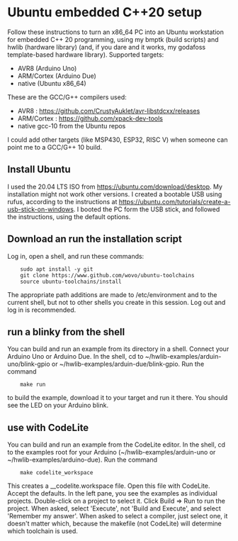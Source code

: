 # Ubuntu embedded C++20 setup

Follow these instructions to turn an x86_64 PC 
into an Ubuntu workstation for embedded C++ 20 programming,
using my bmptk (build scripts) and hwlib (hardware library)
(and, if you dare and it works, my godafoss template-based
hardware library).
Supported targets: 
- AVR8 (Arduino Uno)
- ARM/Cortex (Arduino Due)
- native (Ubuntu x86_64)

These are the GCC/G++ compilers used:
- AVR8 : https://github.com/CrustyAuklet/avr-libstdcxx/releases
- ARM/Cortex : https://github.com/xpack-dev-tools
- native gcc-10 from the Ubuntu repos

I could add other targets (like MSP430, ESP32, RISC V)
when someone can point me to a GCC/G++ 10 build.

## Install Ubuntu

I used the 20.04 LTS ISO from
https://ubuntu.com/download/desktop. 
My installation might not work other versions.
I created a bootable USB using rufus,
according to the instructions at 
https://ubuntu.com/tutorials/create-a-usb-stick-on-windows.
I booted the PC form the USB stick, 
and followed the instructions, using the default options.

## Download an run the installation script

Log in, open a shell, and run these commands:
````shell
    sudo apt install -y git
    git clone https://www.github.com/wovo/ubuntu-toolchains
    source ubuntu-toolchains/install
````    
The appropriate path additions are made to /etc/environment
and to the current shell, but not to other shells
you create in this session. 
Log out and log in is recommended.
    
## run a blinky from the shell

You can build and run an example from its directory in a shell.
Connect your Arduino Uno or Arduino Due.
In the shell, cd to ~/hwlib-examples/arduin-uno/blink-gpio
or ~/hwlib-examples/arduin-due/blink-gpio.
Run the command
````shell
    make run
````
to build the example, download it to your 
target and run it there.
You should see the LED on your Arduino blink.

## use with CodeLite

You can build and run an example from the CodeLite editor.
In the shell, cd to the examples root for your Arduino
(~/hwlib-examples/arduin-uno or ~/hwlib-examples/arduino-due).
Run the command
````shell
    make codelite_workspace
````    
This creates a __codelite.workspace file.
Open this file with CodeLite.
Accept the defaults.
In the left pane, you see the examples as individual projects.
Double-click on a project to select it.
Click Build => Run to run the project.
When asked, select 'Execute', not 'Build and Execute', 
and select 'Remember my answer'.
When asked to select a compiler, just select one, it doesn't matter which,
because the makefile (not CodeLite) will determine which toolchain is used.
